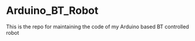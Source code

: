 # Arduino_BT_Robot
This is the repo for maintaining the code of my Arduino based BT controlled robot
